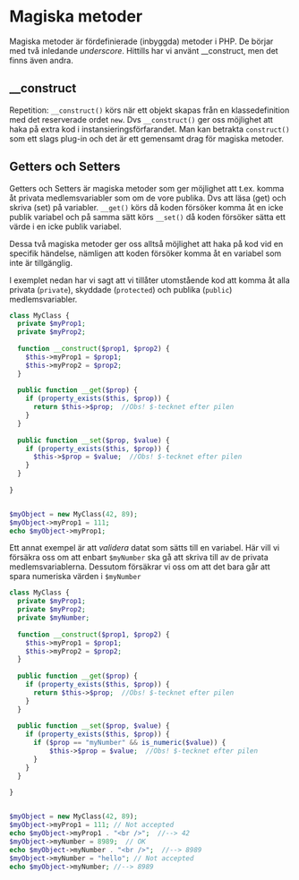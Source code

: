 # Magiska metoder

Magiska metoder är fördefinierade (inbyggda) metoder i PHP.
De börjar med två inledande _underscore_.
Hittills har vi använt __construct, men det finns även andra.

## __construct
Repetition: `__construct()` körs när ett objekt skapas från en klassedefinition med det reserverade ordet `new`.
Dvs `__construct()` ger oss möjlighet att haka på extra kod i instansieringsförfarandet.
Man kan betrakta `construct()` som ett slags plug-in och det är ett gemensamt drag för magiska metoder.


## Getters och Setters
Getters och Setters är magiska metoder som ger möjlighet att t.ex. komma åt privata medlemsvariabler som om de vore publika.
Dvs att läsa (get) och skriva (set) på variabler.
`__get()` körs då koden försöker komma åt en icke publik variabel och på samma sätt körs `__set()` då koden försöker sätta ett värde i en icke publik variabel.

Dessa två magiska metoder ger oss alltså möjlighet att haka på kod vid en specifik händelse, nämligen att koden försöker komma åt en variabel som inte är tillgänglig.

I exemplet nedan har vi sagt att vi tillåter utomstående kod att komma åt alla privata (`private`), skyddade (`protected`) och publika (`public`) medlemsvariabler.
```PHP
class MyClass {
  private $myProp1;
  private $myProp2;
  
  function __construct($prop1, $prop2) {
    $this->myProp1 = $prop1;
    $this->myProp2 = $prop2;
  }
  
  public function __get($prop) {
    if (property_exists($this, $prop)) {
      return $this->$prop;  //Obs! $-tecknet efter pilen
    }
  }
  
  public function __set($prop, $value) {
    if (property_exists($this, $prop)) {
      $this->$prop = $value;  //Obs! $-tecknet efter pilen
    }
  }
  
}


$myObject = new MyClass(42, 89);
$myObject->myProp1 = 111;
echo $myObject->myProp1;

```

Ett annat exempel är att _validera_ datat som sätts till en variabel.
Här vill vi försäkra oss om att enbart `$myNumber` ska gå att skriva till av de privata medlemsvariablerna.
Dessutom försäkrar vi oss om att det bara går att spara numeriska värden i `$myNumber`

```PHP
class MyClass {
  private $myProp1;
  private $myProp2;
  private $myNumber;
  
  function __construct($prop1, $prop2) {
    $this->myProp1 = $prop1;
    $this->myProp2 = $prop2;
  }
  
  public function __get($prop) {
    if (property_exists($this, $prop)) {
      return $this->$prop;  //Obs! $-tecknet efter pilen
    }
  }
  
  public function __set($prop, $value) {
    if (property_exists($this, $prop)) {
      if ($prop == "myNumber" && is_numeric($value)) {
          $this->$prop = $value;  //Obs! $-tecknet efter pilen
      }
    }
  }
  
}


$myObject = new MyClass(42, 89);
$myObject->myProp1 = 111; // Not accepted
echo $myObject->myProp1 . "<br />";  //--> 42
$myObject->myNumber = 8989;  // OK
echo $myObject->myNumber . "<br />";  //--> 8989
$myObject->myNumber = "hello"; // Not accepted
echo $myObject->myNumber; //--> 8989

```